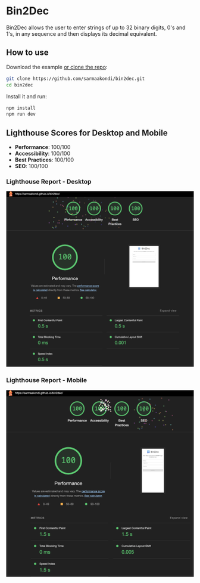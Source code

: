 # Bin2Dec

Bin2Dec allows the user to enter strings of up to 32 binary digits, 0's and 1's, in any sequence and then displays its decimal equivalent.

## How to use

Download the example [or clone the repo](https://github.com/sarmaakondi/bin2dec.git):

```bash
git clone https://github.com/sarmaakondi/bin2dec.git
cd bin2dec
```

Install it and run:

```bash
npm install
npm run dev
```

## Lighthouse Scores for Desktop and Mobile

-   **Performance**: 100/100
-   **Accessibility**: 100/100
-   **Best Practices**: 100/100
-   **SEO**: 100/100

### Lighthouse Report - Desktop

<img src="public/lighthouse_scores_desktop.png" alt="Lighthouse Report Screenshot Desktop" width="600"/>

### Lighthouse Report - Mobile

<img src="public/lighthouse_scores_mobile.png" alt="Lighthouse Report Screenshot Mobile" width="600"/>
